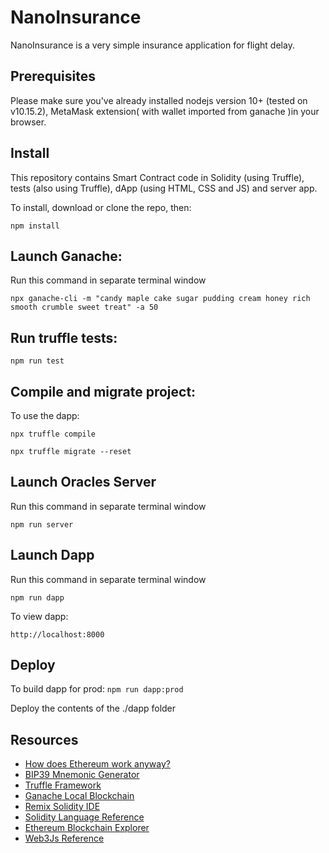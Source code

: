# NanoInsurance

NanoInsurance is a very simple insurance application for flight delay.

## Prerequisites

Please make sure you've already installed nodejs version 10+ (tested on v10.15.2), MetaMask extension( with wallet imported from ganache )in your browser.


## Install

This repository contains Smart Contract code in Solidity (using Truffle), tests (also using Truffle), dApp (using HTML, CSS and JS) and server app.

To install, download or clone the repo, then:

`npm install`

## Launch Ganache:
Run this command in separate terminal window

`npx ganache-cli -m "candy maple cake sugar pudding cream honey rich smooth crumble sweet treat" -a 50`

## Run truffle tests:

`npm run test`

## Compile and migrate project:
To use the dapp:

`npx truffle compile`

`npx truffle migrate --reset`

## Launch Oracles Server
Run this command in separate terminal window

`npm run server`

## Launch Dapp
Run this command in separate terminal window

`npm run dapp`

To view dapp:

`http://localhost:8000`

## Deploy

To build dapp for prod:
`npm run dapp:prod`

Deploy the contents of the ./dapp folder


## Resources

* [How does Ethereum work anyway?](https://medium.com/@preethikasireddy/how-does-ethereum-work-anyway-22d1df506369)
* [BIP39 Mnemonic Generator](https://iancoleman.io/bip39/)
* [Truffle Framework](http://truffleframework.com/)
* [Ganache Local Blockchain](http://truffleframework.com/ganache/)
* [Remix Solidity IDE](https://remix.ethereum.org/)
* [Solidity Language Reference](http://solidity.readthedocs.io/en/v0.4.24/)
* [Ethereum Blockchain Explorer](https://etherscan.io/)
* [Web3Js Reference](https://github.com/ethereum/wiki/wiki/JavaScript-API)
